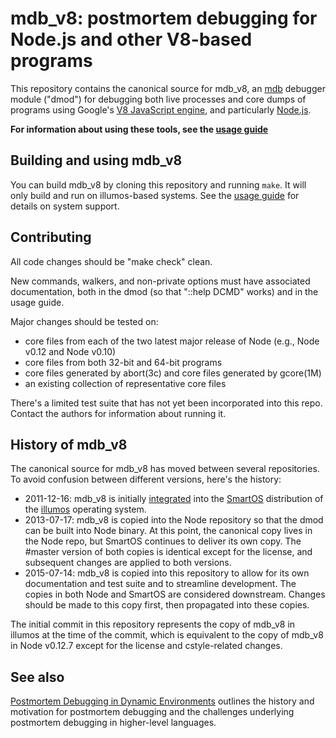 # mdb_v8: postmortem debugging for Node.js and other V8-based programs

This repository contains the canonical source for mdb\_v8, an
[mdb](http://illumos.org/man/1/mdb) debugger module ("dmod") for debugging both
live processes and core dumps of programs using Google's
[V8 JavaScript engine](https://developers.google.com/v8/), and particularly
[Node.js](https://nodejs.org/).

**For information about using these tools, see the [usage
guide](docs/usage.md)**


## Building and using mdb_v8

You can build mdb\_v8 by cloning this repository and running `make`.  It will
only build and run on illumos-based systems.  See the [usage
guide](docs/usage.md) for details on system support.


## Contributing

All code changes should be "make check" clean.

New commands, walkers, and non-private options must have associated
documentation, both in the dmod (so that "::help DCMD" works) and in the usage
guide.

Major changes should be tested on:

- core files from each of the two latest major release of Node
  (e.g., Node v0.12 and Node v0.10)
- core files from both 32-bit and 64-bit programs
- core files generated by abort(3c) and core files generated by gcore(1M)
- an existing collection of representative core files

There's a limited test suite that has not yet been incorporated into this repo.
Contact the authors for information about running it.


## History of mdb_v8

The canonical source for mdb\_v8 has moved between several repositories.  To
avoid confusion between different versions, here's the history:

* 2011-12-16: mdb\_v8 is initially [integrated](https://github.com/joyent/illumos-joyent/commit/48f2bcac10415ae79c34b6e8d8870a135b57a6c9)
  into the [SmartOS](https://smartos.org/) distribution of the
  [illumos](https://www.illumos.org/) operating system.
* 2013-07-17: mdb\_v8 is copied into the Node repository so that the dmod can
  be built into Node binary.  At this point, the canonical copy lives in the
  Node repo, but SmartOS continues to deliver its own copy.  The #master version
  of both copies is identical except for the license, and subsequent changes are
  applied to both versions.
* 2015-07-14: mdb\_v8 is copied into this repository to allow for its own
  documentation and test suite and to streamline development.  The copies in
  both Node and SmartOS are considered downstream.  Changes should be made to
  this copy first, then propagated into these copies.

The initial commit in this repository represents the copy of mdb\_v8 in illumos
at the time of the commit, which is equivalent to the copy of mdb\_v8 in Node
v0.12.7 except for the license and cstyle-related changes.


## See also

[Postmortem Debugging in Dynamic
Environments](https://queue.acm.org/detail.cfm?id=2039361) outlines the
history and motivation for postmortem debugging and the challenges underlying
postmortem debugging in higher-level languages.
